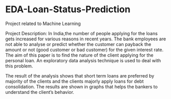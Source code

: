 # EDA-Loan-Status-Prediction


Project related to Machine Learning

Project Description:
In India,the number of people applying for the loans gets increased for various reasons in recent years. The bank employees are not able to analyse or predict whether the customer can payback the amount or not (good customer or bad customer) for the given interest rate. The aim of this paper is to find the nature of the client applying for the personal loan. An exploratory data analysis technique is used to deal with this problem.

The result of the analysis shows that short term loans are preferred by majority of the clients and the clients majorly apply loans for debt consolidation. The results are shown in graphs that helps the bankers to understand the client’s behavior.
